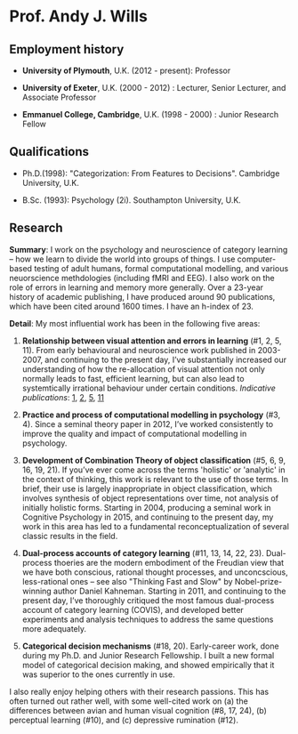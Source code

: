 # Prof. Andy J. Wills

## Employment history

- **University of Plymouth**, U.K. (2012 - present): Professor

- **University of Exeter**, U.K. (2000 - 2012) : Lecturer, Senior Lecturer, and Associate Professor

- **Emmanuel College, Cambridge**, U.K. (1998 - 2000) : Junior Research Fellow

## Qualifications

- Ph.D.(1998): "Categorization: From Features to Decisions". Cambridge University, U.K.

- B.Sc. (1993): Psychology (2i). Southampton University, U.K.

## Research

**Summary**: I work on the psychology and neuroscience of category learning – how we learn to divide the world into groups of things. I use computer-based testing of adult humans, formal computational modelling, and various neuorscience methdologies (including fMRI and EEG). I also work on the role of errors in learning and memory more generally. Over a 23-year history of academic publishing, I have produced around 90 publications,  which have been cited around 1600 times. I have an h-index of 23. 

**Detail**: My most influential work has been in the following five areas:

1. **Relationship between visual attention and errors in learning** (#1, 2, 5, 11). From early behavioural and neuroscience work published in 2003-2007,  and continuing to the present day, I’ve substantially increased our understanding of how the re-allocation of visual attention not only normally leads to fast, efficient learning, but can also lead to systemtically irrational behaviour under certain conditions. _Indicative publications_: [1](http://www.willslab.org.uk/pubs/lepelley2016_postprint.pdf), [2](http://www.willslab.org.uk/pubs/2007Willsetal.pdf), [5](http://www.willslab.org.uk/pubs/2005lepelley.pdf), [11](http://www.willslab.org.uk/pubs/2003lochmannwills.pdf)

2. **Practice and process of computational modelling in psychology** (#3, 4). Since a seminal theory paper in 2012, I’ve worked consistently to improve the quality and impact of computational modelling in psychology.

3. **Development of Combination Theory of object classification** (#5, 6, 9, 16, 19, 21). If you’ve ever come across the terms 'holistic' or 'analytic' in the context of thinking, this work is relevant to the use of those terms. In brief, their use is largely inappropriate in object classification, which involves synthesis of object representations over time, not analysis of initially holistic forms. Starting in 2004, producing a seminal work in Cognitive Psychology in 2015,  and continuing to the present day, my work in this area has led to a fundamental reconceptualization of several classic results in the field. 

4. **Dual-process accounts of category learning** (#11, 13, 14, 22, 23). Dual-process thoeries are the modern embodiment of the Freudian view that we have both conscious, rational thought processes, and unconcscious, less-rational ones – see also "Thinking Fast and Slow" by Nobel-prize-winning author Daniel Kahneman. Starting in 2011, and continuing to the present day, I’ve thoroughly critiqued the most famous dual-process account of category learning (COVIS), and developed better experiments and analysis techniques to address the same questions more adequately.

5. **Categorical decision mechanisms** (#18, 20). Early-career work, done during my Ph.D. and Junior Research Fellowship. I built a new formal model of categorical decision making, and showed empirically that it was superior to the ones currently in use. 

I also really enjoy helping others with their research passions. This has often turned out rather well, with some well-cited work on (a) the differences between avian and human visual cognition (#8, 17, 24), (b) perceptual learning (#10),  and (c) depressive rumination (#12).
